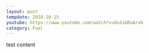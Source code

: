 ```yaml
---
layout: post
tempdate: 2018-10-15
youtube: https://www.youtube.com/watch?v=8uIsbRaArvk
category: Fuel
---
```

test content